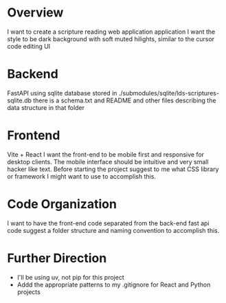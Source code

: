 # Overview 
I want to create a scripture reading web application application
I want the style to be dark background with soft muted hilights, similar to the cursor code editing UI

# Backend
FastAPI using sqlite database stored in ./submodules/sqlite/lds-scriptures-sqlite.db there is a schema.txt and README  and other files describing the data structure in that folder


# Frontend
Vite + React 
I want the front-end to be mobile first and responsive for desktop clients.
The mobile interface should be intuitive and very small hacker like text.
Before starting the project suggest to me what CSS library or framework I might want to use to accomplish this.

# Code Organization
I want to have the front-end code separated from the back-end fast api code
suggest a folder structure and naming convention to accomplish this.

# Further Direction
- I'll be using uv, not pip for this project
- Addd the appropriate patterns to my .gitignore for React and Python projects